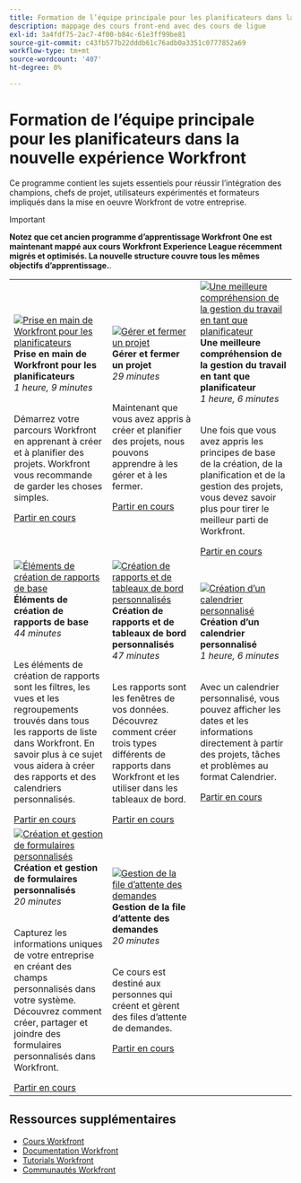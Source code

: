 ```yaml
---
title: Formation de l’équipe principale pour les planificateurs dans la nouvelle expérience Workfront
description: mappage des cours front-end avec des cours de ligue
exl-id: 3a4fdf75-2ac7-4f00-b84c-61e3ff99be81
source-git-commit: c43fb577b22dddb61c76adb0a3351c0777852a69
workflow-type: tm+mt
source-wordcount: '407'
ht-degree: 0%

---
```


# Formation de l’équipe principale pour les planificateurs dans la nouvelle expérience Workfront

Ce programme contient les sujets essentiels pour réussir l’intégration des champions, chefs de projet, utilisateurs expérimentés et formateurs impliqués dans la mise en oeuvre Workfront de votre entreprise.

>[!IMPORTANT]
>
>**Notez que cet ancien programme d’apprentissage Workfront One est maintenant mappé aux cours Workfront Experience League récemment migrés et optimisés.  La nouvelle structure couvre tous les mêmes objectifs d’apprentissage.**.

<table>
  <tr>
   <td>
      <a href="https://experienceleague.adobe.com/?recommended=Workfront-U-1-2022.1.planners">
      <img alt="Prise en main de Workfront pour les planificateurs" src="https://cdn.experienceleague.adobe.com/thumb/get-started-with-workfront-for-planners.png"/>
      </a>
      <div>
         <strong>Prise en main de Workfront pour les planificateurs</strong></a>         
         <br/><em>1 heure, 9 minutes</em>
      </div>
      <p>
        <br/>
         Démarrez votre parcours Workfront en apprenant à créer et à planifier des projets. Workfront vous recommande de garder les choses simples.
      </p>
      <a  rel="noreferrer" target="_blank" href="https://experienceleague.adobe.com/?recommended=Workfront-U-1-2022.1.planners" class="spectrum-Button spectrum-Button--primary spectrum-Button--sizeM">
      <span class="spectrum-Button-label has-no-wrap has-text-weight-bold">Partir en cours</span>
      </a>
   </td>   
   <td>
      <a href="https://experienceleague.adobe.com/?recommended=Workfront-U-1-2022.2.planners">
      <img alt="Gérer et fermer un projet" src="https://cdn.experienceleague.adobe.com/thumb/manage-and-close-a-project.png"/>
      </a>
      <div>
         <strong>Gérer et fermer un projet</strong></a>         
         <br/><em>29 minutes</em>
      </div>
      <p>
        <br/>
         Maintenant que vous avez appris à créer et planifier des projets, nous pouvons apprendre à les gérer et à les fermer.
      </p>
      <a  rel="noreferrer" target="_blank" href="https://experienceleague.adobe.com/?recommended=Workfront-U-1-2022.2.planners" class="spectrum-Button spectrum-Button--primary spectrum-Button--sizeM">
      <span class="spectrum-Button-label has-no-wrap has-text-weight-bold">Partir en cours</span>
      </a>
   </td>
    <td>
      <a href="https://experienceleague.adobe.com/?recommended=Workfront-U-1-2022.3.planners">
      <img alt="Une meilleure compréhension de la gestion du travail en tant que planificateur" src="https://cdn.experienceleague.adobe.com/thumb/create-a-custom-calendar.png"/>
      </a>
      <div>
         <strong>Une meilleure compréhension de la gestion du travail en tant que planificateur</strong></a>         
         <br/><em>1 heure, 6 minutes</em>
      </div>
      <p>
        <br/>
         Une fois que vous avez appris les principes de base de la création, de la planification et de la gestion des projets, vous devez savoir plus pour tirer le meilleur parti de Workfront.
      </p>
      <a  rel="noreferrer" target="_blank" href="https://experienceleague.adobe.com/?recommended=Workfront-U-1-2022.3.planners" class="spectrum-Button spectrum-Button--primary spectrum-Button--sizeM">
      <span class="spectrum-Button-label has-no-wrap has-text-weight-bold">Partir en cours</span>
      </a>
   </td>
  </tr>
  <tr>
   <td>
      <a href="https://experienceleague.adobe.com/?recommended=Workfront-U-1-2022.1.reporting">
      <img alt="Éléments de création de rapports de base" src="https://cdn.experienceleague.adobe.com/thumb/basic-reporting-elements.png"/>
      </a>
      <div>
         <strong>Éléments de création de rapports de base</strong></a>         
         <br/><em>44 minutes</em>
      </div>
      <p>
        <br/>
         Les éléments de création de rapports sont les filtres, les vues et les regroupements trouvés dans tous les rapports de liste dans Workfront. En savoir plus à ce sujet vous aidera à créer des rapports et des calendriers personnalisés.
      </p>
      <a  rel="noreferrer" target="_blank" href="https://experienceleague.adobe.com/?recommended=Workfront-U-1-2022.1.reporting" class="spectrum-Button spectrum-Button--primary spectrum-Button--sizeM">
      <span class="spectrum-Button-label has-no-wrap has-text-weight-bold">Partir en cours</span>
      </a>
   </td>   
   <td>
      <a href="https://experienceleague.adobe.com/?recommended=Workfront-U-1-2022.3.reporting">
      <img alt="Création de rapports et de tableaux de bord personnalisés" src="https://cdn.experienceleague.adobe.com/thumb/basic-reporting-elements.png"/>
      </a>
      <div>
         <strong>Création de rapports et de tableaux de bord personnalisés</strong></a>         
         <br/><em>47 minutes</em>
      </div>
      <p>
        <br/>
         Les rapports sont les fenêtres de vos données. Découvrez comment créer trois types différents de rapports dans Workfront et les utiliser dans les tableaux de bord.
      </p>
      <a  rel="noreferrer" target="_blank" href="https://experienceleague.adobe.com/?recommended=Workfront-U-1-2022.3.reporting" class="spectrum-Button spectrum-Button--primary spectrum-Button--sizeM">
      <span class="spectrum-Button-label has-no-wrap has-text-weight-bold">Partir en cours</span>
      </a>
   </td>
    <td>
      <a href="https://experienceleague.adobe.com/?recommended=Workfront-U-1-2022.4.reporting">
      <img alt="Création d’un calendrier personnalisé" src="https://cdn.experienceleague.adobe.com/thumb/create-a-custom-calendar.png"/>
      </a>
      <div>
         <strong>Création d’un calendrier personnalisé</strong></a>         
         <br/><em>1 heure, 6 minutes</em>
      </div>
      <p>
        <br/>
         Avec un calendrier personnalisé, vous pouvez afficher les dates et les informations directement à partir des projets, tâches et problèmes au format Calendrier.
      </p>
      <a  rel="noreferrer" target="_blank" href="https://experienceleague.adobe.com/?recommended=Workfront-U-1-2022.4.reporting" class="spectrum-Button spectrum-Button--primary spectrum-Button--sizeM">
      <span class="spectrum-Button-label has-no-wrap has-text-weight-bold">Partir en cours</span>
      </a>
   </td>
  </tr>
  <tr>
   <td>
      <a href="https://experienceleague.adobe.com/?recommended=Workfront-A-1-2022.1.customforms">
      <img alt="Création et gestion de formulaires personnalisés" src="https://cdn.experienceleague.adobe.com/thumb/create-and-manage-custom-forms.png"/>
      </a>
      <div>
         <strong>Création et gestion de formulaires personnalisés</strong></a>         
         <br/><em>20 minutes</em>
      </div>
      <p>
        <br/>
        Capturez les informations uniques de votre entreprise en créant des champs personnalisés dans votre système. Découvrez comment créer, partager et joindre des formulaires personnalisés dans Workfront.
      </p>
      <a  rel="noreferrer" target="_blank" href="https://experienceleague.adobe.com/?recommended=Workfront-A-1-2022.1.customforms" class="spectrum-Button spectrum-Button--primary spectrum-Button--sizeM">
      <span class="spectrum-Button-label has-no-wrap has-text-weight-bold">Partir en cours</span>
      </a>
   </td>   
   <td>
      <a href="https://experienceleague.adobe.com/?recommended=Workfront-U-1-2022.1.request-queues">
      <img alt="Gestion de la file d’attente des demandes" src="https://cdn.experienceleague.adobe.com/thumb/request-queue-management.png"/>
      </a>
      <div>
         <strong>Gestion de la file d’attente des demandes</strong></a>         
         <br/><em>20 minutes</em>
      </div>
      <p>
        <br/>
         Ce cours est destiné aux personnes qui créent et gèrent des files d’attente de demandes.
      </p>
      <a  rel="noreferrer" target="_blank" href="https://experienceleague.adobe.com/?recommended=Workfront-U-1-2022.1.request-queues" class="spectrum-Button spectrum-Button--primary spectrum-Button--sizeM">
      <span class="spectrum-Button-label has-no-wrap has-text-weight-bold">Partir en cours</span>
      </a>
   </td>
  </tr>     
</table>

## Ressources supplémentaires

* [Cours Workfront](https://experienceleague.adobe.com/?lang=en&amp;Solution=Workfront#courses)
* [Documentation Workfront](https://experienceleague.adobe.com/docs/workfront.html)
* [Tutorials Workfront](https://experienceleague.adobe.com/docs/workfront-learn/tutorials-workfront/home.html)
* [Communautés Workfront](https://experienceleaguecommunities.adobe.com/t5/workfront/ct-p/workfront)
